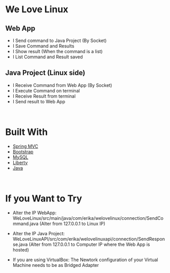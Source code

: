 # We Love Linux

  ## Web App 
   - I Send command to Java Project (By Socket)
   - I Save Command and Results
   - I Show result (When the command is a list)
   - I List Command and Result saved
   
   ## Java Project (Linux side)
   - I Receive Command from Web App (By Socket)
   - I Execute Command on terminal
   - I Receive Result from terminal 
   - I Send result to Web App 
   
   
   <br />
 
 # Built With
 - [Spring MVC](https://docs.spring.io/spring/docs/current/spring-framework-reference/web.html)
 - [Bootstrap](https://getbootstrap.com/)
 - [MySQL](https://www.mysql.com/)
 - [Liberty](https://www.ibm.com/support/knowledgecenter/en/SSEQTP_liberty/com.ibm.websphere.wlp.doc/ae/cwlp_about.html) 
 - [Java](https://www.ibm.com/developerworks/java/jdk/)
 
 <br />
   
   
# If you Want to Try

- Alter the IP WebApp: WeLoveLinux/src/main/java/com/erika/welovelinux/connection/SendCommand.java (Alter from 127.0.0.1 to Linux IP)
- Alter the IP Java Project: WeLoveLinuxAPI/src/com/erika/welovelinuxapi/connection/SendResponse.java (Alter from 127.0.0.1 to Computer IP where the Web App is hosted)

- If you are using VirtualBox: The Newtork configuration of your Virtual Machine needs to be as Bridged Adapter
   
   
